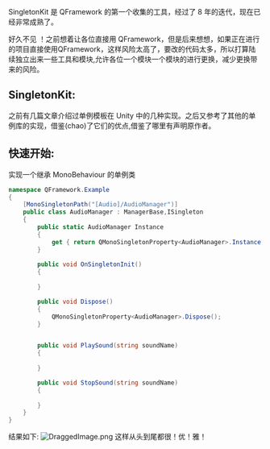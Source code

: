 ﻿SingletonKit 是 QFramework 的第一个收集的工具，经过了 8 年的迭代，现在已经非常成熟了。

好久不见 ！之前想着让各位直接用 QFramework，但是后来想想，如果正在进行的项目直接使用QFramework，这样风险太高了，要改的代码太多，所以打算陆续独立出来一些工具和模块,允许各位一个模块一个模块的进行更换，减少更换带来的风险。

## SingletonKit:

之前有几篇文章介绍过单例模板在 Unity 中的几种实现。之后又参考了其他的单例库的实现，借鉴(chao)了它们的优点,借鉴了哪里有声明原作者。

## 快速开始:

实现一个继承 MonoBehaviour 的单例类

```csharp
namespace QFramework.Example
{
	[MonoSingletonPath("[Audio]/AudioManager")]
	public class AudioManager : ManagerBase,ISingleton
	{
		public static AudioManager Instance
		{
			get { return QMonoSingletonProperty<AudioManager>.Instance; }
		}
		
		public void OnSingletonInit()
		{
			
		}

		public void Dispose()
		{
			QMonoSingletonProperty<AudioManager>.Dispose();
		}


		public void PlaySound(string soundName)
		{
			
		}

		public void StopSound(string soundName)
		{
			
		}
	}
}
```

结果如下:
![DraggedImage.png](https://upload-images.jianshu.io/upload_images/2296785-a0d55653522f9037.png?imageMogr2/auto-orient/strip%7CimageView2/2/w/1240)
这样从头到尾都很！优！雅！